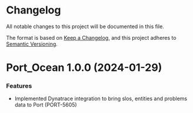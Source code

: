 # Changelog

All notable changes to this project will be documented in this file.

The format is based on [Keep a Changelog](https://keepachangelog.com/en/1.0.0/),
and this project adheres to [Semantic Versioning](https://semver.org/spec/v2.0.0.html).

<!-- towncrier release notes start -->

# Port_Ocean 1.0.0 (2024-01-29)

### Features

- Implemented Dynatrace integration to bring slos, entities and problems data to Port (PORT-5605)
